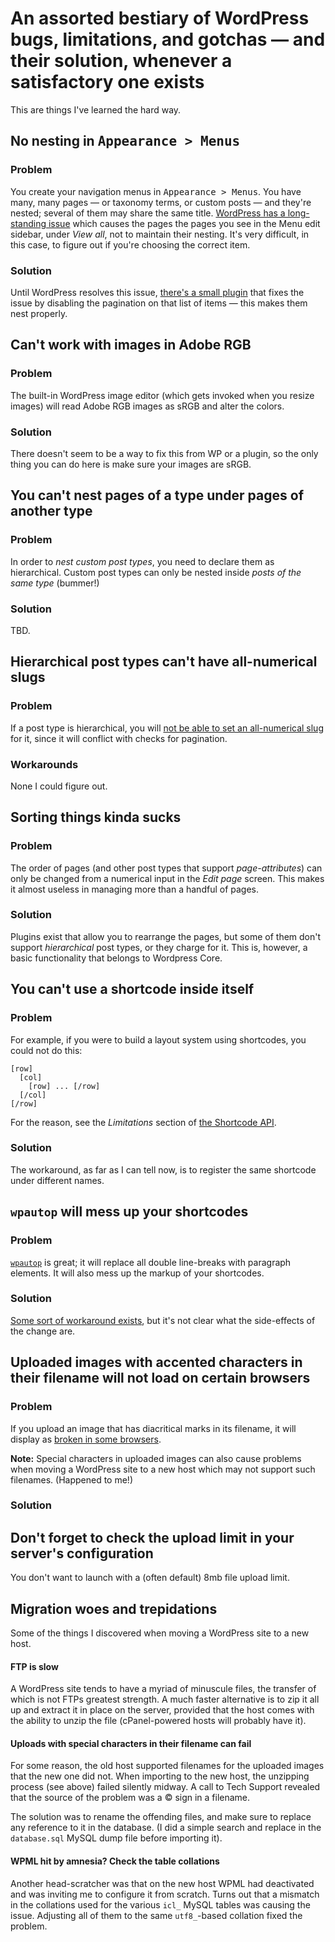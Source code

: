 # An assorted bestiary of WordPress bugs, limitations, and gotchas — and their solution, whenever a satisfactory one exists

This are things I've learned the hard way.

## No nesting in <kbd>Appearance > Menus</kbd>

### Problem

You create your navigation menus in <kbd>Appearance > Menus</kbd>. You have many, many pages — or taxonomy terms, or custom posts — and they're nested; several of them may share the same title. [WordPress has a long-standing issue](https://core.trac.wordpress.org/ticket/18282) which causes the pages the pages you see in the Menu edit sidebar, under _View all_, not to maintain their nesting. It's very difficult, in this case, to figure out if you're choosing the correct item.

### Solution

Until WordPress resolves this issue, [there's a small plugin](https://core.trac.wordpress.org/attachment/ticket/18282/preserve-page-and-taxonomy-hierarchy.php) that fixes the issue by disabling the pagination on that list of items — this makes them nest properly.

## Can't work with images in Adobe RGB

### Problem

The built-in WordPress image editor (which gets invoked when you resize images) will read Adobe RGB images as sRGB and alter the colors. 

### Solution

There doesn't seem to be a way to fix this from WP or a plugin, so the only thing you can do here is make sure your images are sRGB.

## You can't nest pages of a type under pages of another type

### Problem

In order to _nest custom post types_, you need to declare them as hierarchical. Custom post types can only be nested inside _posts of the same type_ (bummer!)

### Solution

TBD.

## Hierarchical post types can't have all-numerical slugs

### Problem

If a post type is hierarchical, you will [not be able to set an all-numerical slug](http://wordpress.stackexchange.com/questions/186126/numeric-slug-on-child-post) for it, since it will conflict with checks for pagination.

### Workarounds

None I could figure out.

## Sorting things kinda sucks

### Problem

The order of pages (and other post types that support _page-attributes_) can only be changed from a numerical input in the _Edit page_ screen. This makes it almost useless in managing more than a handful of pages. 

### Solution

Plugins exist that allow you to rearrange the pages, but some of them don't support _hierarchical_ post types, or they charge for it. This is, however, a basic functionality that belongs to Wordpress Core.

## You can't use a shortcode inside itself

### Problem 

For example, if you were to build a layout system using shortcodes, you could not do this:

```
[row]
  [col]
    [row] ... [/row]
  [/col]
[/row]
```

For the reason, see the _Limitations_ section of [the Shortcode API](https://codex.wordpress.org/Shortcode_API). 

### Solution 

The workaround, as far as I can tell now, is to register the same shortcode under different names.

## `wpautop` will mess up your shortcodes

### Problem

[`wpautop`](https://developer.wordpress.org/reference/functions/wpautop/) is great; it will replace all double line-breaks with paragraph elements. It will also mess up the markup of your shortcodes. 

### Solution

[Some sort of workaround exists](https://wp-mix.com/wordpress-disable-extra-p-tags-shortcodes/), but it's not clear what the side-effects of the change are.

## Uploaded images with accented characters in their filename will not load on certain browsers

### Problem

If you upload an image that has diacritical marks in its filename, it will display as [broken in some browsers](https://core.trac.wordpress.org/ticket/22363).

__Note:__ Special characters in uploaded images can also cause problems when moving a WordPress site to a new host which may not support such filenames. (Happened to me!)

### Solution

## Don't forget to check the upload limit in your server's configuration

You don't want to launch with a (often default) 8mb file upload limit.

## Migration woes and trepidations

Some of the things I discovered when moving a WordPress site to a new host.

#### FTP is slow

A WordPress site tends to have a myriad of minuscule files, the transfer of which is not FTPs greatest strength. A much faster alternative is to zip it all up and extract it in place on the server, provided that the host comes with the ability to unzip the file (cPanel-powered hosts will probably have it).

#### Uploads with special characters in their filename can fail

For some reason, the old host supported filenames for the uploaded images that the new one did not. When importing to the new host, the unzipping process (see above) failed silently midway. A call to Tech Support revealed that the source of the problem was a © sign in a filename.

The solution was to rename the offending files, and make sure to replace any reference to it in the database. (I did a simple search and replace in the `database.sql` MySQL dump file before importing it).

#### WPML hit by amnesia? Check the table collations

Another head-scratcher was that on the new host WPML had deactivated and was inviting me to configure it from scratch. Turns out that a mismatch in the collations used for the various `icl_` MySQL tables was causing the issue. Adjusting all of them to the same `utf8_`-based collation fixed the problem.
